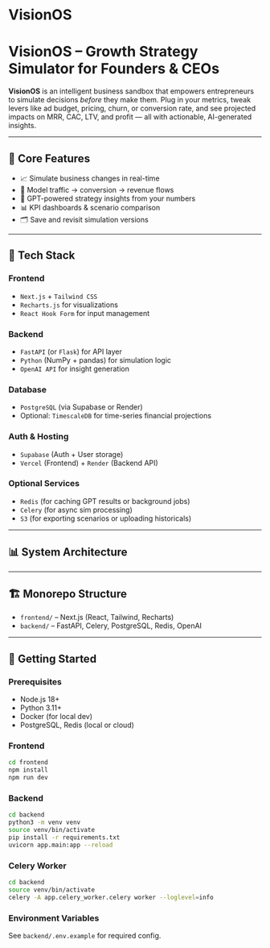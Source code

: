 # VisionOS

# VisionOS – Growth Strategy Simulator for Founders & CEOs

**VisionOS** is an intelligent business sandbox that empowers entrepreneurs to simulate decisions *before* they make them. Plug in your metrics, tweak levers like ad budget, pricing, churn, or conversion rate, and see projected impacts on MRR, CAC, LTV, and profit — all with actionable, AI-generated insights.

---

## 🧠 Core Features

- 📈 Simulate business changes in real-time
- 🔁 Model traffic → conversion → revenue flows
- 🧠 GPT-powered strategy insights from your numbers
- 📊 KPI dashboards & scenario comparison
- 🗂 Save and revisit simulation versions

---

## 🧱 Tech Stack

### Frontend
- `Next.js` + `Tailwind CSS`
- `Recharts.js` for visualizations
- `React Hook Form` for input management

### Backend
- `FastAPI` (or `Flask`) for API layer
- `Python` (NumPy + pandas) for simulation logic
- `OpenAI API` for insight generation

### Database
- `PostgreSQL` (via Supabase or Render)
- Optional: `TimescaleDB` for time-series financial projections

### Auth & Hosting
- `Supabase` (Auth + User storage)
- `Vercel` (Frontend) + `Render` (Backend API)

### Optional Services
- `Redis` (for caching GPT results or background jobs)
- `Celery` (for async sim processing)
- `S3` (for exporting scenarios or uploading historicals)

---

## 📊 System Architecture

---

## 🏗️ Monorepo Structure

- `frontend/` – Next.js (React, Tailwind, Recharts)
- `backend/`  – FastAPI, Celery, PostgreSQL, Redis, OpenAI

---

## 🚀 Getting Started

### Prerequisites
- Node.js 18+
- Python 3.11+
- Docker (for local dev)
- PostgreSQL, Redis (local or cloud)

### Frontend
```bash
cd frontend
npm install
npm run dev
```

### Backend
```bash
cd backend
python3 -m venv venv
source venv/bin/activate
pip install -r requirements.txt
uvicorn app.main:app --reload
```

### Celery Worker
```bash
cd backend
source venv/bin/activate
celery -A app.celery_worker.celery worker --loglevel=info
```

### Environment Variables
See `backend/.env.example` for required config.
